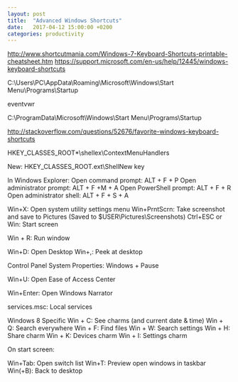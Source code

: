 ```yaml
---
layout: post
title:  "Advanced Windows Shortcuts"
date:   2017-04-12 15:00:00 +0200
categories: productivity
---
```


<!--more-->

http://www.shortcutmania.com/Windows-7-Keyboard-Shortcuts-printable-cheatsheet.htm
https://support.microsoft.com/en-us/help/12445/windows-keyboard-shortcuts

C:\Users\PC\AppData\Roaming\Microsoft\Windows\Start Menu\Programs\Startup

eventvwr

C:\ProgramData\Microsoft\Windows\Start Menu\Programs\Startup


http://stackoverflow.com/questions/52676/favorite-windows-keyboard-shortcuts

 

HKEY_CLASSES_ROOT\*\shellex\ContextMenuHandlers

New: HKEY_CLASSES_ROOT\.ext\ShellNew key

In Windows Explorer:
Open command prompt: ALT + F + P
Open administrator prompt: ALT + F +M + A
Open PowerShell prompt: ALT + F + R
Open administrator shell: ALT + F + S + A

Win+X: Open system utility settings menu
Win+PrntScrn: Take screenshot and save to Pictures (Saved to $USER\Pictures\Screenshots)
Ctrl+ESC or Win: Start screen

Win + R: Run window

Win+D: Open Desktop
Win+,: Peek at desktop

Control Panel
System Properties: Windows + Pause

Win+U: Open Ease of Access Center

Win+Enter: Open Windows Narrator


services.msc: Local services

Windows 8 Specific
Win + C: See charms (and current date & time)
Win + Q: Search everywhere
Win + F: Find files
Win + W: Search settings
Win + H: Share charm
Win + K: Devices charm
Win + I: Settings charm


On start screen:

Win+Tab: Open switch list
Win+T: Preview open windows in taskbar
Win(+B): Back to desktop

